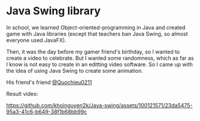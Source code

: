 # Java Swing library
In school, we learned Object-oriented-programming in Java and created game with Java libraries (except that teachers ban Java Swing, so almost everyone used JavaFX).

Then, it was the day before my gamer friend's birthday, so I wanted to create a video to celebrate. But I wanted some randomness, which as far as I know is not easy to create in an editting video software. So I came up with the idea of using Java Swing to create some animation.

His friend's friend [@Quochieu0211](https://github.com/Quochieu0211)

Result video:

https://github.com/khoinguyen2k/Java-swing/assets/100121571/23da5475-95a3-41c6-b649-38f1b68bb99c
